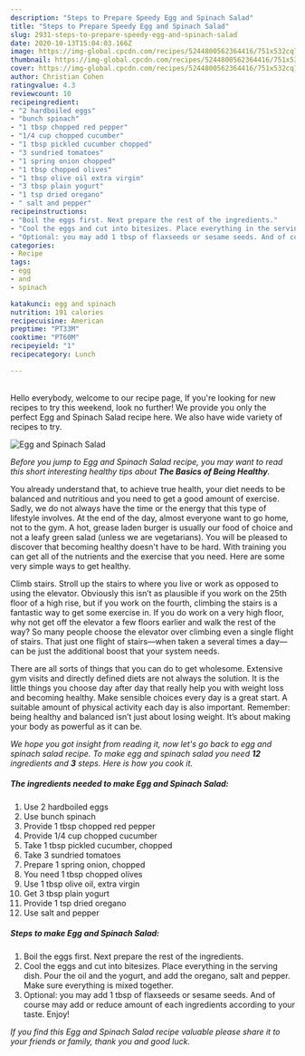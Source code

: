 ```yaml
---
description: "Steps to Prepare Speedy Egg and Spinach Salad"
title: "Steps to Prepare Speedy Egg and Spinach Salad"
slug: 2931-steps-to-prepare-speedy-egg-and-spinach-salad
date: 2020-10-13T15:04:03.166Z
image: https://img-global.cpcdn.com/recipes/5244800562364416/751x532cq70/egg-and-spinach-salad-recipe-main-photo.jpg
thumbnail: https://img-global.cpcdn.com/recipes/5244800562364416/751x532cq70/egg-and-spinach-salad-recipe-main-photo.jpg
cover: https://img-global.cpcdn.com/recipes/5244800562364416/751x532cq70/egg-and-spinach-salad-recipe-main-photo.jpg
author: Christian Cohen
ratingvalue: 4.3
reviewcount: 10
recipeingredient:
- "2 hardboiled eggs"
- "bunch spinach"
- "1 tbsp chopped red pepper"
- "1/4 cup chopped cucumber"
- "1 tbsp pickled cucumber chopped"
- "3 sundried tomatoes"
- "1 spring onion chopped"
- "1 tbsp chopped olives"
- "1 tbsp olive oil extra virgin"
- "3 tbsp plain yogurt"
- "1 tsp dried oregano"
- " salt and pepper"
recipeinstructions:
- "Boil the eggs first. Next prepare the rest of the ingredients."
- "Cool the eggs and cut into bitesizes. Place everything in the serving dish. Pour the oil and the yogurt, and add the oregano, salt and pepper. Make sure everything is mixed together."
- "Optional: you may add 1 tbsp of flaxseeds or sesame seeds. And of course may add or reduce amount of each ingredients according to your taste. Enjoy!"
categories:
- Recipe
tags:
- egg
- and
- spinach

katakunci: egg and spinach 
nutrition: 191 calories
recipecuisine: American
preptime: "PT33M"
cooktime: "PT60M"
recipeyield: "1"
recipecategory: Lunch

---
```

<br>
Hello everybody, welcome to our recipe page, If you're looking for new recipes to try this weekend, look no further! We provide you only the perfect Egg and Spinach Salad recipe here. We also have wide variety of recipes to try.
<br>


![Egg and Spinach Salad](https://img-global.cpcdn.com/recipes/5244800562364416/751x532cq70/egg-and-spinach-salad-recipe-main-photo.jpg)

<i>Before you jump to Egg and Spinach Salad recipe, you may want to read this short interesting healthy tips about <strong>The Basics of Being Healthy</strong>.</i>

You already understand that, to achieve true health, your diet needs to be balanced and nutritious and you need to get a good amount of exercise. Sadly, we do not always have the time or the energy that this type of lifestyle involves. At the end of the day, almost everyone want to go home, not to the gym. A hot, grease laden burger is usually our food of choice and not a leafy green salad (unless we are vegetarians). You will be pleased to discover that becoming healthy doesn't have to be hard. With training you can get all of the nutrients and the exercise that you need. Here are some very simple ways to get healthy.

Climb stairs. Stroll up the stairs to where you live or work as opposed to using the elevator. Obviously this isn’t as plausible if you work on the 25th floor of a high rise, but if you work on the fourth, climbing the stairs is a fantastic way to get some exercise in. If you do work on a very high floor, why not get off the elevator a few floors earlier and walk the rest of the way? So many people choose the elevator over climbing even a single flight of stairs. That just one flight of stairs—when taken a several times a day—can be just the additional boost that your system needs. 

There are all sorts of things that you can do to get wholesome. Extensive gym visits and directly defined diets are not always the solution. It is the little things you choose day after day that really help you with weight loss and becoming healthy. Make sensible choices every day is a great start. A suitable amount of physical activity each day is also important. Remember: being healthy and balanced isn’t just about losing weight. It’s about making your body as powerful as it can be. 


<i>We hope you got insight from reading it, now let's go back to egg and spinach salad recipe. To make egg and spinach salad you need <strong>12</strong> ingredients and <strong>3</strong> steps. Here is how you cook it.
</i>

##### The ingredients needed to make Egg and Spinach Salad:

1. Use 2 hardboiled eggs
1. Use bunch spinach
1. Provide 1 tbsp chopped red pepper
1. Provide 1/4 cup chopped cucumber
1. Take 1 tbsp pickled cucumber, chopped
1. Take 3 sundried tomatoes
1. Prepare 1 spring onion, chopped
1. You need 1 tbsp chopped olives
1. Use 1 tbsp olive oil, extra virgin
1. Get 3 tbsp plain yogurt
1. Provide 1 tsp dried oregano
1. Use  salt and pepper


##### Steps to make Egg and Spinach Salad:

1. Boil the eggs first. Next prepare the rest of the ingredients.
1. Cool the eggs and cut into bitesizes. Place everything in the serving dish. Pour the oil and the yogurt, and add the oregano, salt and pepper. Make sure everything is mixed together.
1. Optional: you may add 1 tbsp of flaxseeds or sesame seeds. And of course may add or reduce amount of each ingredients according to your taste. Enjoy!


<i>If you find this Egg and Spinach Salad recipe valuable please share it to your friends or family, thank you and good luck.</i>
